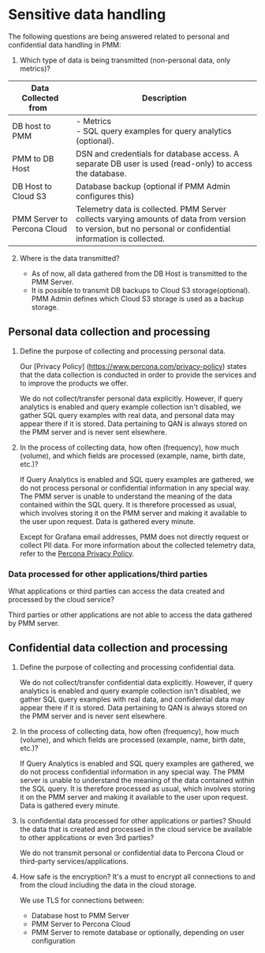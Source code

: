 # Sensitive data handling

The following questions are being answered related to personal and confidential data handling in PMM:

1. Which type of data is being transmitted (non-personal data, only metrics)?


| **Data Collected from**  &nbsp;                                 | **Description**
| --------------------------------------------------------------- | ------------------------------------------------------
| DB host to PMM                                                  | - Metrics <br /> - SQL query examples for query analytics (optional).
| PMM to DB Host                                                  | DSN and credentials for database access. A separate DB user is used (read-only) to access the database.
| DB Host to Cloud S3                                             | Database backup (optional if PMM Admin configures this)
| PMM Server to Percona Cloud                                     | Telemetry data is collected. PMM Server collects varying amounts of data from version to version, but no personal or confidential information is collected.



2. Where is the data transmitted?

    - As of now, all data gathered from the DB Host is transmitted to the PMM Server.
    - It is possible to transmit DB backups to Cloud S3 storage(optional). PMM Admin defines which Cloud S3 storage is used as a backup storage.

## Personal data collection and processing 

1. Define the purpose of collecting and processing personal data.

    Our [Privacy Policy] (https://www.percona.com/privacy-policy) states that the data collection is conducted in order to provide the services and to improve the products we offer.

    We do not collect/transfer personal data explicitly. However, if query analytics is enabled and query example collection isn't disabled, we gather SQL query examples with real data, and personal data may appear there if it is stored. Data pertaining to QAN is always stored on the PMM server and is never sent elsewhere.

2. In the process of collecting data, how often (frequency), how much (volume), and which fields are processed (example, name, birth date, etc.)?

    If Query Analytics is enabled and SQL query examples are gathered, we do not process personal or confidential information in any special way. The PMM server is unable to understand the meaning of the data contained within the SQL query. It is therefore processed as usual, which involves storing it on the PMM server and making it available to the user upon request. Data is gathered every minute.

    Except for Grafana email addresses, PMM does not directly request or collect PII data. For more information about the collected telemetry data, refer to the [Percona Privacy Policy](http://www.percona.com/privacy-policy/).

### Data processed for other applications/third parties

What applications or third parties can access the data created and processed by the cloud service?

Third parties or other applications are not able to access the data gathered by PMM server.

## Confidential data collection and processing 

1. Define the purpose of collecting and processing confidential data.

    We do not collect/transfer confidential data explicitly. However, if query analytics is enabled and query example collection isn't disabled, we gather SQL query examples with real data, and confidential data may appear there if it is stored. Data pertaining to QAN is always stored on the PMM server and is never sent elsewhere.

2. In the process of collecting data, how often (frequency), how much (volume), and which fields are processed (example, name, birth date, etc.)?

    If Query Analytics is enabled and SQL query examples are gathered, we do not process confidential information in any special way. The PMM server is unable to understand the meaning of the data contained within the SQL query. It is therefore processed as usual, which involves storing it on the PMM server and making it available to the user upon request. Data is gathered every minute.

3. Is confidential data processed for other applications or parties? Should the data that is created and processed in the cloud service be available to other applications or even 3rd parties?

    We do not transmit personal or confidential data to Percona Cloud or third-party services/applications.

4. How safe is the encryption? It's a must to encrypt all connections to and from the cloud including the data in the cloud storage.

    We use TLS for connections between:

    - Database host to PMM Server
    - PMM Server to Percona Cloud
    - PMM Server to remote database or optionally, depending on user configuration
